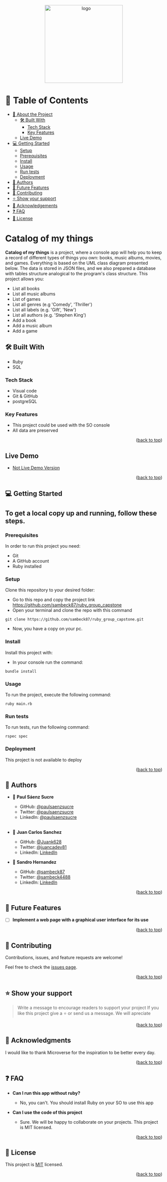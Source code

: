 <a name="readme-top"></a>

<div align="center">

  <img src="https://icon-library.com/images/icon-locker/icon-locker-11.jpg" alt="logo" width="250"  height="auto" />
  <br/>

</div>

<!-- TABLE OF CONTENTS -->

# 📗 Table of Contents

- [📖 About the Project](#about-project)
  - [🛠 Built With](#built-with)
    - [Tech Stack](#tech-stack)
    - [Key Features](#key-features)
  - [ Live Demo](#live-demo)
- [💻 Getting Started](#getting-started)
  - [Setup](#setup)
  - [Prerequisites](#prerequisites)
  - [Install](#install)
  - [Usage](#usage)
  - [Run tests](#run-tests)
  - [Deployment](#triangular_flag_on_post-deployment)
- [👥 Authors](#authors)
- [🔭 Future Features](#future-features)
- [🤝 Contributing](#contributing)
- [⭐️ Show your support](#support)
- [🙏 Acknowledgements](#acknowledgements)
- [❓ FAQ](#faq)
- [📝 License](#license)

<!-- PROJECT DESCRIPTION -->

#  Catalog of my things <a name="about-project"></a>


**Catalog of my things** is a project, where a console app will help you to keep a record of different types of things you own: books, music albums, movies, and games. Everything is based on the UML class diagram presented below. The data is stored in JSON files, and we also prepared a database with tables structure analogical to the program's class structure.
This project allows you:


- List all books
- List all music albums
- List of games
- List all genres (e.g 'Comedy', 'Thriller')
- List all labels (e.g. 'Gift', 'New')
- List all authors (e.g. 'Stephen King')
- Add a book
- Add a music album
- Add a game


## 🛠 Built With <a name="built-with"></a>
- Ruby
- SQL

### Tech Stack <a name="tech-stack"></a>
- Visual code
- Git & GitHub
- postgreSQL

<!-- Features -->

### Key Features <a name="key-features"></a>

- This project could be used with the SO console
- All data are preserved

<p align="right">(<a href="#readme-top">back to top</a>)</p>

<!-- LIVE DEMO -->

## Live Demo <a name="live-demo"></a>


- [Not Live Demo Version]()

<p align="right">(<a href="#readme-top">back to top</a>)</p>

<!-- GETTING STARTED -->

## 💻 Getting Started <a name="getting-started"></a>

 ## To get a local copy up and running, follow these steps.

### Prerequisites

In order to run this project you need:

- Git
- A GitHub account
- Ruby installed

### Setup

Clone this repository to your desired folder:

- Go to this repo and copy the project link
        https://github.com/sambeck87/ruby_group_capstone
- Open your terminal and clone the repo with this command
```
git clone https://github.com/sambeck87/ruby_group_capstone.git
```
- Now, you have a copy on your pc.


### Install

Install this project with:

- In your console run the command:
```
bundle install
```

### Usage

To run the project, execute the following command:

```
ruby main.rb
```

### Run tests

To run tests, run the following command:
```
rspec spec
```

### Deployment

This project is not available to deploy

<p align="right">(<a href="#readme-top">back to top</a>)</p>

<!-- AUTHORS -->

## 👥 Authors <a name="authors"></a>

- 👤 **Paul Sáenz Sucre**

  - GitHub: [@paulsaenzsucre](https://github.com/paulsaenzsucre)
  - Twitter: [@paulsaenzsucre](https://twitter.com/paulsaenzsucre)
  - LinkedIn: [@paulsaenzsucre](https://www.linkedin.com/in/paulsaenzsucre)
  <br/>

- 👤 **Juan Carlos Sanchez**
  - GitHub: [@Juank628](https://github.com/Juank628)
  - Twitter: [@juancadev81](https://twitter.com/juancadev81)
  - LinkedIn: [LinkedIn](https://linkedin.com/in/juan-carlos-sanchez-zunino)

- 👤 **Sandro Hernandez**

  - GitHub: [@sambeck87](https://github.com/sambeck87)
  - Twitter: [@sambeck4488](https://twitter.com/sambeck4488)
  - LinkedIn: [LinkedIn](https://www.linkedin.com/in/sandro-israel-hern%C3%A1ndez-zamora-899386a4/)


<p align="right">(<a href="#readme-top">back to top</a>)</p>

<!-- FUTURE FEATURES -->

## 🔭 Future Features <a name="future-features"></a>

- [ ] **Implement a web page with a graphical user interface for its use**

<p align="right">(<a href="#readme-top">back to top</a>)</p>

<!-- CONTRIBUTING -->

## 🤝 Contributing <a name="contributing"></a>

Contributions, issues, and feature requests are welcome!

Feel free to check the [issues page](https://github.com/sambeck87/ruby_group_capstone/issues).

<p align="right">(<a href="#readme-top">back to top</a>)</p>

<!-- SUPPORT -->

## ⭐️ Show your support <a name="support"></a>

> Write a message to encourage readers to support your project
If you like this project give a ⭐️ or send us a message. We will apreciate

<p align="right">(<a href="#readme-top">back to top</a>)</p>

<!-- ACKNOWLEDGEMENTS -->

## 🙏 Acknowledgments <a name="acknowledgements"></a>

I would like to thank Microverse for the inspiration to be better every day.

<p align="right">(<a href="#readme-top">back to top</a>)</p>

<!-- FAQ (optional) -->

## ❓ FAQ <a name="faq"></a>

- **Can I run this app without ruby?**

  - No, you can't. You should install Ruby on your SO to use this app

- **Can I use the code of this project**

  - Sure. We will be happy to collaborate on your projects. This project is MIT licensed.

<p align="right">(<a href="#readme-top">back to top</a>)</p>

<!-- LICENSE -->

## 📝 License <a name="license"></a>

This project is [MIT](./LICENSE) licensed.

<p align="right">(<a href="#readme-top">back to top</a>)</p>
